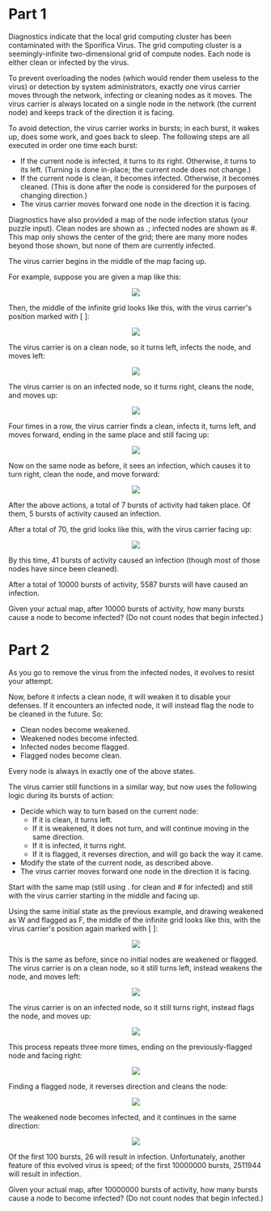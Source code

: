 # Part 1

Diagnostics indicate that the local grid computing cluster has been contaminated with the Sporifica Virus. The grid computing cluster is a seemingly-infinite two-dimensional grid of compute nodes. Each node is either clean or infected by the virus.

To prevent overloading the nodes (which would render them useless to the virus) or detection by system administrators, exactly one virus carrier moves through the network, infecting or cleaning nodes as it moves. The virus carrier is always located on a single node in the network (the current node) and keeps track of the direction it is facing.

To avoid detection, the virus carrier works in bursts; in each burst, it wakes up, does some work, and goes back to sleep. The following steps are all executed in order one time each burst:

- If the current node is infected, it turns to its right. Otherwise, it turns to its left. (Turning is done in-place; the current node does not change.)
- If the current node is clean, it becomes infected. Otherwise, it becomes cleaned. (This is done after the node is considered for the purposes of changing direction.)
- The virus carrier moves forward one node in the direction it is facing.

Diagnostics have also provided a map of the node infection status (your puzzle input). Clean nodes are shown as .; infected nodes are shown as #. This map only shows the center of the grid; there are many more nodes beyond those shown, but none of them are currently infected.

The virus carrier begins in the middle of the map facing up.

For example, suppose you are given a map like this:

<p align=center>
 	<img src="img/sample1.png">
</p> 

Then, the middle of the infinite grid looks like this, with the virus carrier's position marked with [ ]:

<p align=center>
 	<img src="img/sample2.png">
</p> 

The virus carrier is on a clean node, so it turns left, infects the node, and moves left:

<p align=center>
 	<img src="img/sample3.png">
</p> 

The virus carrier is on an infected node, so it turns right, cleans the node, and moves up:

<p align=center>
 	<img src="img/sample4.png">
</p> 

Four times in a row, the virus carrier finds a clean, infects it, turns left, and moves forward, ending in the same place and still facing up:

<p align=center>
 	<img src="img/sample5.png">
</p> 

Now on the same node as before, it sees an infection, which causes it to turn right, clean the node, and move forward:

<p align=center>
 	<img src="img/sample6.png">
</p> 

After the above actions, a total of 7 bursts of activity had taken place. Of them, 5 bursts of activity caused an infection.

After a total of 70, the grid looks like this, with the virus carrier facing up:

<p align=center>
 	<img src="img/sample7.png">
</p> 
By this time, 41 bursts of activity caused an infection (though most of those nodes have since been cleaned).

After a total of 10000 bursts of activity, 5587 bursts will have caused an infection.

Given your actual map, after 10000 bursts of activity, how many bursts cause a node to become infected? (Do not count nodes that begin infected.)


# Part 2

As you go to remove the virus from the infected nodes, it evolves to resist your attempt.

Now, before it infects a clean node, it will weaken it to disable your defenses. If it encounters an infected node, it will instead flag the node to be cleaned in the future. So:

- Clean nodes become weakened.
- Weakened nodes become infected.
- Infected nodes become flagged.
- Flagged nodes become clean.

Every node is always in exactly one of the above states.

The virus carrier still functions in a similar way, but now uses the following logic during its bursts of action:

- Decide which way to turn based on the current node:
	- If it is clean, it turns left.
	- If it is weakened, it does not turn, and will continue moving in the same direction.
	- If it is infected, it turns right.
	- If it is flagged, it reverses direction, and will go back the way it came.
- Modify the state of the current node, as described above.
- The virus carrier moves forward one node in the direction it is facing.

Start with the same map (still using . for clean and # for infected) and still with the virus carrier starting in the middle and facing up.

Using the same initial state as the previous example, and drawing weakened as W and flagged as F, the middle of the infinite grid looks like this, with the virus carrier's position again marked with [ ]:

<p align=center>
 	<img src="img/sample8.png">
</p> 

This is the same as before, since no initial nodes are weakened or flagged. The virus carrier is on a clean node, so it still turns left, instead weakens the node, and moves left:

<p align=center>
 	<img src="img/sample9.png">
</p> 

The virus carrier is on an infected node, so it still turns right, instead flags the node, and moves up:

<p align=center>
 	<img src="img/sample10.png">
</p> 

This process repeats three more times, ending on the previously-flagged node and facing right:

<p align=center>
 	<img src="img/sample11.png">
</p> 

Finding a flagged node, it reverses direction and cleans the node:

<p align=center>
 	<img src="img/sample12.png">
</p> 

The weakened node becomes infected, and it continues in the same direction:

<p align=center>
 	<img src="img/sample13.png">
</p> 

Of the first 100 bursts, 26 will result in infection. Unfortunately, another feature of this evolved virus is speed; of the first 10000000 bursts, 2511944 will result in infection.

Given your actual map, after 10000000 bursts of activity, how many bursts cause a node to become infected? (Do not count nodes that begin infected.)